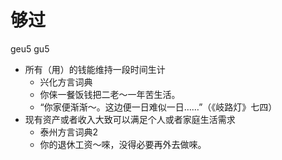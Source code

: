 # 够过
geu5 gu5
+ 所有（用）的钱能维持一段时间生计
  * 兴化方言词典
  - 你俫一餐饭钱把二老～一年苦生活。
  - “你家便渐渐～。这边便一日难似一日……”（《岐路灯》七四）
+ 现有资产或者收入大致可以满足个人或者家庭生活需求
  * 泰州方言词典2
  - 你的退休工资～唻，没得必要再外去做唻。
